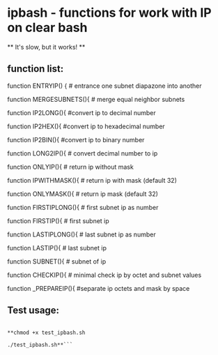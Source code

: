 # ipbash  - functions for work with IP on clear bash

** It's slow, but it works! **

## function list: 

function ENTRYIP() { # entrance one subnet diapazone into another

function MERGESUBNETS(){ # merge equal neighbor subnets

function IP2LONG(){ #convert ip to decimal number

function IP2HEX(){ #convert ip to hexadecimal number

function IP2BIN(){ #convert ip to binary number

function LONG2IP(){ # convert decimal number to ip

function ONLYIP(){ # return ip without mask

function IPWITHMASK(){ # return ip with mask (default 32)

function ONLYMASK(){ # return ip mask (default 32)

function FIRSTIPLONG(){ # first subnet ip as number

function FIRSTIP(){ # first subnet ip

function LASTIPLONG(){ # last subnet ip as number

function LASTIP(){ # last subnet ip

function SUBNET(){ # subnet of ip

function CHECKIP(){ # minimal check ip by octet and subnet values

function _PREPAREIP(){ #separate ip octets and mask by space

## Test usage:

```download ipbash.sh and test_ipbash.sh into one folder

**chmod +x test_ipbash.sh

./test_ipbash.sh**```
